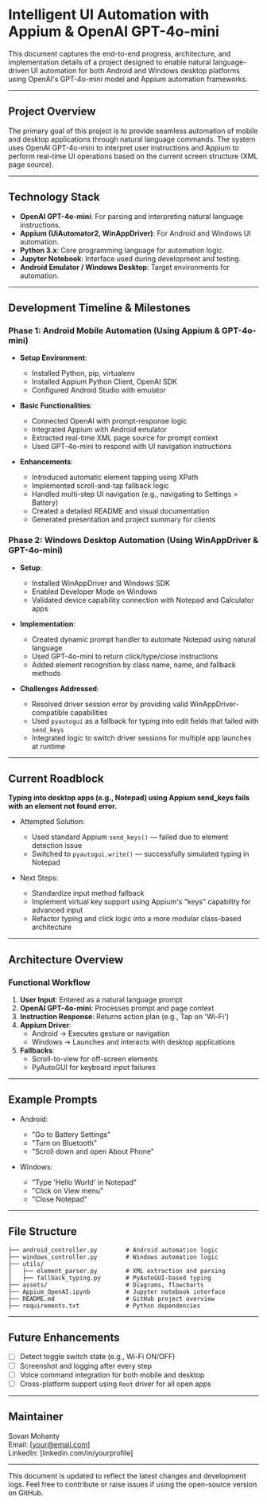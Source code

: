 # Intelligent UI Automation with Appium & OpenAI GPT-4o-mini

This document captures the end-to-end progress, architecture, and implementation details of a project designed to enable natural language-driven UI automation for both Android and Windows desktop platforms using OpenAI's GPT-4o-mini model and Appium automation frameworks.

---

## Project Overview

The primary goal of this project is to provide seamless automation of mobile and desktop applications through natural language commands. The system uses OpenAI GPT-4o-mini to interpret user instructions and Appium to perform real-time UI operations based on the current screen structure (XML page source).

---

## Technology Stack

- **OpenAI GPT-4o-mini**: For parsing and interpreting natural language instructions.
- **Appium (UiAutomator2, WinAppDriver)**: For Android and Windows UI automation.
- **Python 3.x**: Core programming language for automation logic.
- **Jupyter Notebook**: Interface used during development and testing.
- **Android Emulator / Windows Desktop**: Target environments for automation.

---

## Development Timeline & Milestones

### Phase 1: Android Mobile Automation (Using Appium & GPT-4o-mini)

- **Setup Environment**:
  - Installed Python, pip, virtualenv
  - Installed Appium Python Client, OpenAI SDK
  - Configured Android Studio with emulator

- **Basic Functionalities**:
  - Connected OpenAI with prompt-response logic
  - Integrated Appium with Android emulator
  - Extracted real-time XML page source for prompt context
  - Used GPT-4o-mini to respond with UI navigation instructions

- **Enhancements**:
  - Introduced automatic element tapping using XPath
  - Implemented scroll-and-tap fallback logic
  - Handled multi-step UI navigation (e.g., navigating to Settings > Battery)
  - Created a detailed README and visual documentation
  - Generated presentation and project summary for clients

### Phase 2: Windows Desktop Automation (Using WinAppDriver & GPT-4o-mini)

- **Setup**:
  - Installed WinAppDriver and Windows SDK
  - Enabled Developer Mode on Windows
  - Validated device capability connection with Notepad and Calculator apps

- **Implementation**:
  - Created dynamic prompt handler to automate Notepad using natural language
  - Used GPT-4o-mini to return click/type/close instructions
  - Added element recognition by class name, name, and fallback methods

- **Challenges Addressed**:
  - Resolved driver session error by providing valid WinAppDriver-compatible capabilities
  - Used `pyautogui` as a fallback for typing into edit fields that failed with `send_keys`
  - Integrated logic to switch driver sessions for multiple app launches at runtime

---

## Current Roadblock

**Typing into desktop apps (e.g., Notepad) using Appium send_keys fails with an element not found error.**

- Attempted Solution:
  - Used standard Appium `send_keys()` — failed due to element detection issue
  - Switched to `pyautogui.write()` — successfully simulated typing in Notepad

- Next Steps:
  - Standardize input method fallback
  - Implement virtual key support using Appium's "keys" capability for advanced input
  - Refactor typing and click logic into a more modular class-based architecture

---

## Architecture Overview

### Functional Workflow

1. **User Input**: Entered as a natural language prompt
2. **OpenAI GPT-4o-mini**: Processes prompt and page context
3. **Instruction Response**: Returns action plan (e.g., Tap on 'Wi-Fi')
4. **Appium Driver**:
   - Android → Executes gesture or navigation
   - Windows → Launches and interacts with desktop applications
5. **Fallbacks**:
   - Scroll-to-view for off-screen elements
   - PyAutoGUI for keyboard input failures

---

## Example Prompts

- Android:
  - "Go to Battery Settings"
  - "Turn on Bluetooth"
  - "Scroll down and open About Phone"

- Windows:
  - "Type 'Hello World' in Notepad"
  - "Click on View menu"
  - "Close Notepad"

---

## File Structure

```
├── android_controller.py        # Android automation logic
├── windows_controller.py        # Windows automation logic
├── utils/
│   ├── element_parser.py        # XML extraction and parsing
│   ├── fallback_typing.py       # PyAutoGUI-based typing
├── assets/                      # Diagrams, flowcharts
├── Appium_OpenAI.ipynb          # Jupyter notebook interface
├── README.md                    # GitHub project overview
├── requirements.txt             # Python dependencies
```

---

## Future Enhancements

- [ ] Detect toggle switch state (e.g., Wi-Fi ON/OFF)
- [ ] Screenshot and logging after every step
- [ ] Voice command integration for both mobile and desktop
- [ ] Cross-platform support using `Root` driver for all open apps

---

## Maintainer

Sovan Mohanty  
Email: [your@email.com]  
LinkedIn: [linkedin.com/in/yourprofile]

---

This document is updated to reflect the latest changes and development logs. Feel free to contribute or raise issues if using the open-source version on GitHub.
